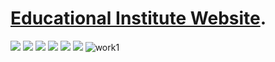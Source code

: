 # [Educational Institute Website](https://utkarsh-dixit-git.github.io/utkarshdixitopju/).
![](https://img.shields.io/github/commit-activity/y/utkarsh-dixit-git/utkarshdixitopju?style=for-the-badge)
![](https://img.shields.io/github/last-commit/utkarsh-dixit-git/utkarshdixitopju?style=for-the-badge)
![](https://img.shields.io/github/languages/count/utkarsh-dixit-git/utkarshdixitopju?style=for-the-badge)
![](https://img.shields.io/github/languages/code-size/utkarsh-dixit-git/utkarshdixitopju?style=for-the-badge)
![](https://img.shields.io/github/repo-size/utkarsh-dixit-git/utkarshdixitopju?style=for-the-badge)
<a href="https://utkarsh-dixit-git.github.io/utkarshdixitopju/"><img src="https://img.shields.io/github/deployments/utkarsh-dixit-git/utkarshdixitopju/github-pages?style=for-the-badge"></a>
![work1](https://user-images.githubusercontent.com/88888678/178898534-675292c7-2b2b-4301-83ec-33b391235623.jpg)
